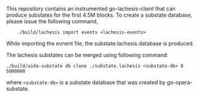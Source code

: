 This repository contains an instrumented go-lachesis-client that can produce substates for the first 4.5M blocks. 
To create a substate database, please issue the following command,
```
	./build/lachesis import events <lachesis-events>
```
While importing the evnent file, the substate.lachesis database is produced.

The lachesis substates can be merged using following command:
```
./build/aida-substate db clone ./substate.lachesis <substate-db> 0 5000000
```
where `<substate-db>` is a substate database that was created by go-opera-substate.

